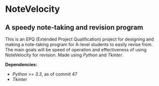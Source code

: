 NoteVelocity
===================
A speedy note-taking and revision program
---------------------

This is an EPQ (Extended Project Qualification) project for designing and making a note-taking program for A-level students to easily revise from. The main goals will be speed of operation and effectiveness of using NoteVelocity for revision.
Made using *Python* and *Tkinter*.

**Dependencies:**
* *Python* >= *3.3*, as of commit 47
* *Tkinter*
